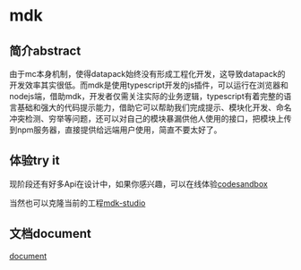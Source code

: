 # mdk
## 简介abstract

由于mc本身机制，使得datapack始终没有形成工程化开发，这导致datapack的开发效率其实很低。而mdk是使用typescript开发的js插件，可以运行在浏览器和nodejs端，借助mdk，开发者仅需关注实际的业务逻辑，typescript有着完整的语言基础和强大的代码提示能力，借助它可以帮助我们完成提示、模块化开发、命名冲突检测、穷举等问题，还可以对自己的模块暴漏供他人使用的接口，把模块上传到npm服务器，直接提供给远端用户使用，简直不要太好了。


## 体验try it
现阶段还有好多Api在设计中，如果你感兴趣，可以在线体验[codesandbox](https://codesandbox.io/s/mdk-example-8p5ol?file=/src/lib/index.ts)

当然也可以克隆当前的工程[mdk-studio](https://github.com/hans000/mdk-studio)

## 文档document

[document](https://hans000.github.io/mdk/modules.html)